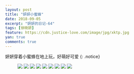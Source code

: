 ```yaml
---
layout: post
title: "妍妍小蜜蜂"
date: 2018-09-05
excerpt: "妍妍的日记-64"
tags: [徐晓妍]
feature: https://cdn.justice-love.com/image/jpg/xktp.jpg
yan: true
comments: true
---
```

妍妍穿着小蜜蜂在地上玩，好萌好可爱
{: .notice}
<figure>
    <img src="{{ site.staticUrl }}/yanyan/image/xiaomifeng1.jpg" />
    <img src="{{ site.staticUrl }}/yanyan/image/xiaomifeng2.jpg" />
    <img src="{{ site.staticUrl }}/yanyan/image/xiaomifeng3.jpg" />
    <img src="{{ site.staticUrl }}/yanyan/image/xiaomifeng4.jpg" />
    <img src="{{ site.staticUrl }}/yanyan/image/xiaomifeng5.jpg" />
    <img src="{{ site.staticUrl }}/yanyan/image/xiaomifeng6.jpg" />
    <img src="{{ site.staticUrl }}/yanyan/image/xiaomifeng7.jpg" />
    <img src="{{ site.staticUrl }}/yanyan/image/xiaomifeng8.jpg" />
    <img src="{{ site.staticUrl }}/yanyan/image/xiaomifeng9.jpg" />
</figure>
